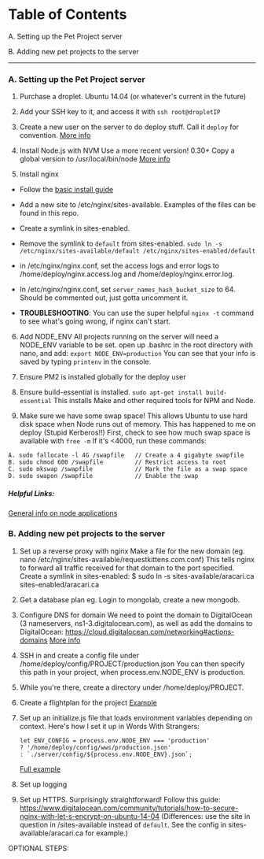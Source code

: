 Table of Contents
=================

A. Setting up the Pet Project server

B. Adding new pet projects to the server


----------------

### A. Setting up the Pet Project server

  1) Purchase a droplet. Ubuntu 14.04 (or whatever's current in the future)

  2) Add your SSH key to it, and access it with `ssh root@dropletIP`

  3) Create a new user on the server to do deploy stuff.
      Call it `deploy` for convention.
      [More info](https://www.digitalocean.com/community/tutorials/initial-server-setup-with-ubuntu-14-04)

  4) Install Node.js with NVM
      Use a more recent version! 0.30+
      Copy a global version to /usr/local/bin/node
      [More info](https://www.digitalocean.com/community/tutorials/how-to-install-node-js-with-nvm-node-version-manager-on-a-vps)

  5) Install nginx
  - Follow the [basic install guide](https://www.digitalocean.com/community/tutorials/how-to-install-nginx-on-ubuntu-12-04-lts-precise-pangolin)
  - Add a new site to /etc/nginx/sites-available. Examples of the files can be
  found in this repo.
  - Create a symlink in sites-enabled.
  - Remove the symlink to `default` from sites-enabled.
  `sudo ln -s /etc/nginx/sites-available/default /etc/nginx/sites-enabled/default`
  - in /etc/nginx/nginx.conf, set the access logs and error logs to
  /home/deploy/nginx.access.log and /home/deploy/nginx.error.log.
  - In /etc/nginx/nginx.conf, set `server_names_hash_bucket_size` to 64.
  Should be commented out, just gotta uncomment it.

  - **TROUBLESHOOTING**: You can use the super helpful `nginx -t` command to see what's going wrong, if nginx can't start.


  6) Add NODE_ENV
      All projects running on the server will need a NODE_ENV variable to be set.
      open up .bashrc in the root directory with nano, and add:
      `export NODE_ENV=production`
      You can see that your info is saved by typing `printenv` in the console.

  7) Ensure PM2 is installed globally for the deploy user

  8) Ensure build-essential is installed.
      `sudo apt-get install build-essential`
      This installs Make and other required tools for NPM and Node.

  9) Make sure we have some swap space!
      This allows Ubuntu to use hard disk space when Node runs out of memory.
      This has happened to me on deploy (Stupid Kerberos!!)
      First, check to see how much swap space is available with `free -m`
      If it's <4000, run these commands:

    A. sudo fallocate -l 4G /swapfile   // Create a 4 gigabyte swapfile
    B. sudo chmod 600 /swapfile         // Restrict access to root
    C. sudo mkswap /swapfile            // Mark the file as a swap space
    D. sudo swapon /swapfile            // Enable the swap

  ##### Helpful Links:
  [General info on node applications](https://www.digitalocean.com/community/tutorials/how-to-set-up-a-node-js-application-for-production-on-ubuntu-14-04)





### B. Adding new pet projects to the server

  1) Set up a reverse proxy with nginx
      Make a file for the new domain (eg. nano /etc/nginx/sites-available/requestkittens.com.conf)
      This tells nginx to forward all traffic received for that domain to
      the port specified.
      Create a symlink in sites-enabled:
      $ sudo ln -s sites-available/aracari.ca sites-enabled/aracari.ca

  2) Get a database plan
      eg. Login to mongolab, create a new mongodb.

  3) Configure DNS for domain
      We need to point the domain to DigitalOcean (3 nameservers,
      ns1-3.digitalocean.com), as well as add the domains to DigitalOcean:
      https://cloud.digitalocean.com/networking#actions-domains
      [More info](https://www.digitalocean.com/community/tutorials/how-to-set-up-a-host-name-with-digitalocean)

  4) SSH in and create a config file under /home/deploy/config/PROJECT/production.json
      You can then specify this path in your project,
      when process.env.NODE_ENV is production.

  5) While you're there, create a directory under /home/deploy/PROJECT.

  4) Create a flightplan for the project
      [Example](https://github.com/joshwcomeau/words-with-strangers-redux/blob/master/flightplan.js)

  5) Set up an initialize.js file that loads environment variables depending on context.
      Here's how I set it up in Words With Strangers:
      ```
      let ENV_CONFIG = process.env.NODE_ENV === 'production'
      ? '/home/deploy/config/wws/production.json'
      : `./server/config/${process.env.NODE_ENV}.json`;
      ```
      [Full example](https://github.com/joshwcomeau/words-with-strangers-redux/blob/master/server/initialize.js)

  6) Set up logging

  7) Set up HTTPS. Surprisingly straightforward! Follow this guide:
  https://www.digitalocean.com/community/tutorials/how-to-secure-nginx-with-let-s-encrypt-on-ubuntu-14-04
  (Differences: use the site in question in /sites-available instead of `default`. See the config in sites-available/aracari.ca for example.)

  OPTIONAL STEPS:

